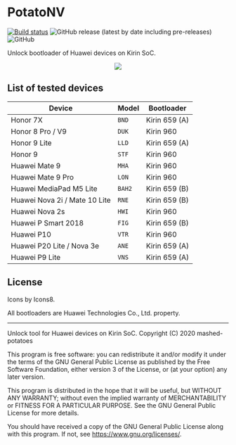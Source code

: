 # PotatoNV
[![Build status](https://ci.appveyor.com/api/projects/status/0ra9b57aakdo5ms6?svg=true)](https://ci.appveyor.com/project/mashed-potatoes/potatonv)
![GitHub release (latest by date including pre-releases)](https://img.shields.io/github/v/release/mashed-potatoes/PotatoNV?include_prereleases)
![GitHub](https://img.shields.io/github/license/mashed-potatoes/PotatoNV)

Unlock bootloader of Huawei devices on Kirin SoC.

<p align="center">
  <img src="https://mpotato.me/img/potatonv-next.png">
</p>

## List of tested devices

Device | Model | Bootloader
------ | --- | ----- |
Honor 7X | `BND` | Kirin 659 (A)
Honor 8 Pro / V9 | `DUK` | Kirin 960
Honor 9 Lite | `LLD` | Kirin 659 (A)
Honor 9 | `STF` | Kirin 960
Huawei Mate 9 | `MHA` | Kirin 960
Huawei Mate 9 Pro | `LON` | Kirin 960
Huawei MediaPad M5 Lite | `BAH2` | Kirin 659 (B)
Huawei Nova 2i / Mate 10 Lite | `RNE` | Kirin 659 (B)
Huawei Nova 2s | `HWI` | Kirin 960
Huawei P Smart 2018 | `FIG` | Kirin 659 (B)
Huawei P10 | `VTR` | Kirin 960
Huawei P20 Lite / Nova 3e | `ANE` | Kirin 659 (A)
Huawei P9 Lite | `VNS` | Kirin 659 (A)

## License

Icons by Icons8.

All bootloaders are Huawei Technologies Co., Ltd. property.

---

Unlock tool for Huawei devices on Kirin SoC.
Copyright (C) 2020  mashed-potatoes

This program is free software: you can redistribute it and/or modify
it under the terms of the GNU General Public License as published by
the Free Software Foundation, either version 3 of the License, or
(at your option) any later version.

This program is distributed in the hope that it will be useful,
but WITHOUT ANY WARRANTY; without even the implied warranty of
MERCHANTABILITY or FITNESS FOR A PARTICULAR PURPOSE.  See the
GNU General Public License for more details.

You should have received a copy of the GNU General Public License
along with this program.  If not, see <https://www.gnu.org/licenses/>.
